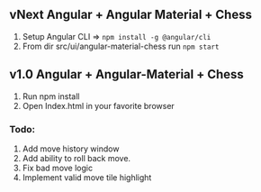 ## vNext Angular + Angular Material + Chess 
1. Setup Angular CLI => `npm install -g @angular/cli`
1. From dir src/ui/angular-material-chess run `npm start`

## v1.0 Angular + Angular-Material + Chess
1. Run npm install
2. Open Index.html in your favorite browser

### Todo: 
1. Add move history window
1. Add ability to roll back move. 
1. Fix bad move logic
1. Implement valid move tile highlight
